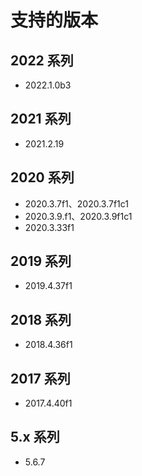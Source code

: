 # 支持的版本

## 2022 系列

- 2022.1.0b3

## 2021 系列

- 2021.2.19

## 2020 系列

- 2020.3.7f1、2020.3.7f1c1
- 2020.3.9.f1、2020.3.9f1c1
- 2020.3.33f1

## 2019 系列

- 2019.4.37f1

## 2018 系列

- 2018.4.36f1

## 2017 系列

- 2017.4.40f1

## 5.x 系列

- 5.6.7
